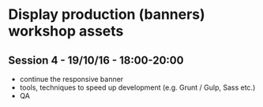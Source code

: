 # Display production (banners) workshop assets

## Session 4 - 19/10/16 - 18:00-20:00
- continue the responsive banner
- tools, techniques to speed up development (e.g. Grunt / Gulp, Sass etc.)
- QA
